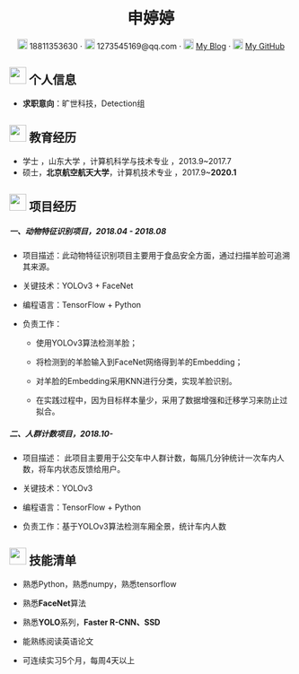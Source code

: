  <center>
     <h1>申婷婷</h1>
     <div>
         <span>
             <img src="assets/phone-solid.svg" width="18px">
             18811353630
         </span>
         ·
         <span>
             <img src="assets/envelope-solid.svg" width="18px">
             1273545169@qq.com
         </span>
         ·
         <span>
             <img src="assets/rss-solid.svg" width="18px">
             <a href="https://blog.csdn.net/baidu_27643275">My Blog</a>
         </span>
       ·
         <span>
             <img src="assets/github-brands.svg" width="18px">
             <a href="https://github.com/1273545169">My GitHub</a>
         </span>
     </div>
 </center>
 
 ## <img src="assets/info-circle-solid.svg" width="30px"> 个人信息 
 
 - **求职意向**：旷世科技，Detection组
 
## <img src="assets/graduation-cap-solid.svg" width="30px"> 教育经历

- 学士 ，山东大学 ，计算机科学与技术专业 ，2013.9~2017.7
- 硕士，**北京航空航天大学**，计算机技术专业 ，2017.9~**2020.1**

## <img src="assets/project-diagram-solid.svg" width="30px"> 项目经历

##### 一、动物特征识别项目，2018.04 - 2018.08

- 项目描述：此动物特征识别项目主要用于食品安全方面，通过扫描羊脸可追溯其来源。

- 关键技术：YOLOv3 + FaceNet

- 编程语言：TensorFlow + Python

- 负责工作：

  - 使用YOLOv3算法检测羊脸；

  - 将检测到的羊脸输入到FaceNet网络得到羊的Embedding；

  - 对羊脸的Embedding采用KNN进行分类，实现羊脸识别。

  - 在实践过程中，因为目标样本量少，采用了数据增强和迁移学习来防止过拟合。
  
##### 二、人群计数项目，2018.10-

- 项目描述： 此项目主要用于公交车中人群计数，每隔几分钟统计一次车内人数，将车内状态反馈给用户。
  
- 关键技术：YOLOv3 

- 编程语言：TensorFlow + Python

- 负责工作：基于YOLOv3算法检测车厢全景，统计车内人数


 ## <img src="assets/tools-solid.svg" width="30px"> 技能清单

 - 熟悉Python，熟悉numpy，熟悉tensorflow 
 
 - 熟悉**FaceNet**算法 
 
 - 熟悉**YOLO**系列，**Faster R-CNN、SSD**  
 
 - 能熟练阅读英语论文
 
 - 可连续实习5个月，每周4天以上

 

